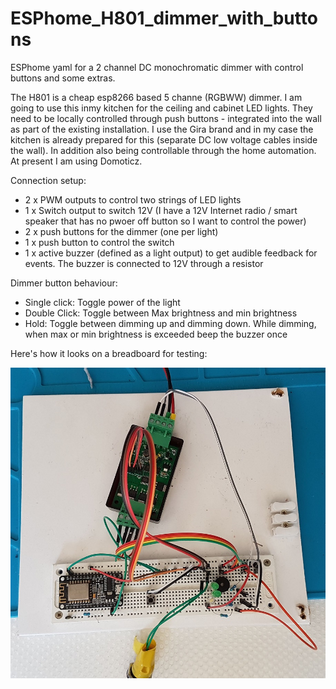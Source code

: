 # ESPhome_H801_dimmer_with_buttons
ESPhome yaml for a 2 channel DC monochromatic dimmer with control buttons and some extras.

The H801 is a cheap esp8266 based 5 channe (RGBWW) dimmer. I am going to use this inmy kitchen for the ceiling and cabinet LED lights. They need to be locally controlled through push buttons - integrated into the wall as part of the existing installation. I use the Gira brand and in my case the kitchen is already prepared for this (separate DC low voltage cables inside the wall). In addition also being controllable through the home automation. At present I am using Domoticz.

Connection setup:

- 2 x PWM outputs to control two strings of LED lights
- 1 x Switch output to switch 12V (I have a 12V Internet radio / smart speaker that has no pwoer off button so I want to control the power)
- 2 x push buttons for the dimmer (one per light)
- 1 x push button to control the switch
- 1 x active buzzer (defined as a light output) to get audible feedback for events. The buzzer is connected to 12V through a resistor

Dimmer button behaviour:

- Single click: Toggle power of the light
- Double Click: Toggle between Max brightness and min brightness
- Hold: Toggle between dimming up and dimming down. While dimming, when max or min brightness is exceeded beep the buzzer once

Here's how it looks on a breadboard for testing:

![alt text](H801_dimmer.jpg "ESPhome H801 based dimmer - breadboard test setup")
